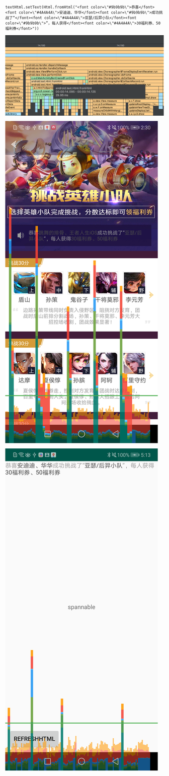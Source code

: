 
```
textHtml.setText(Html.fromHtml("<font color=\"#9b9b9b\">恭喜</font><font color=\"#4A4A4A\">安迪迪、华华</font><font color=\"#9b9b9b\">成功挑战了“</font><font color=\"#4A4A4A\">亚瑟/后羿小队</font><font color=\"#9b9b9b\">”，每人获得</font><font color=\"#4A4A4A\">30福利券、50福利券</font>"))
```

![](005-html-fromhtml/1.png)

![](005-html-fromhtml/2.png)

![](005-html-fromhtml/3.png)


